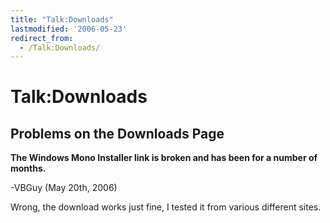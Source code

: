 ```yaml
---
title: "Talk:Downloads"
lastmodified: '2006-05-23'
redirect_from:
  - /Talk:Downloads/
---
```


Talk:Downloads
==============

Problems on the Downloads Page
------------------------------

**The Windows Mono Installer link is broken and has been for a number of months.**

-VBGuy (May 20th, 2006)

Wrong, the download works just fine, I tested it from various different sites.

